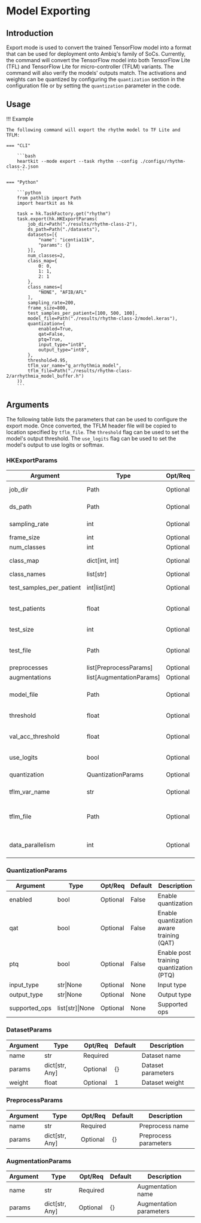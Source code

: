 # Model Exporting

## <span class="sk-h2-span">Introduction </span>

Export mode is used to convert the trained TensorFlow model into a format that can be used for deployment onto Ambiq's family of SoCs. Currently, the command will convert the TensorFlow model into both TensorFlow Lite (TFL) and TensorFlow Lite for micro-controller (TFLM) variants. The command will also verify the models' outputs match. The activations and weights can be quantized by configuring the `quantization` section in the configuration file or by setting the `quantization` parameter in the code.

## <span class="sk-h2-span">Usage</span>

!!! Example

    The following command will export the rhythm model to TF Lite and TFLM:

    === "CLI"

        ```bash
        heartkit --mode export --task rhythm --config ./configs/rhythm-class-2.json
        ```

    === "Python"

        ```python
        from pathlib import Path
        import heartkit as hk

        task = hk.TaskFactory.get("rhythm")
        task.export(hk.HKExportParams(
            job_dir=Path("./results/rhythm-class-2"),
            ds_path=Path("./datasets"),
            datasets=[{
                "name": "icentia11k",
                "params": {}
            }],
            num_classes=2,
            class_map={
                0: 0,
                1: 1,
                2: 1
            },
            class_names=[
                "NONE", "AFIB/AFL"
            ],
            sampling_rate=200,
            frame_size=800,
            test_samples_per_patient=[100, 500, 100],
            model_file=Path("./results/rhythm-class-2/model.keras"),
            quantization={
                enabled=True,
                qat=False,
                ptq=True,
                input_type="int8",
                output_type="int8",
            },
            threshold=0.95,
            tflm_var_name="g_arrhythmia_model",
            tflm_file=Path("./results/rhythm-class-2/arrhythmia_model_buffer.h")
        ))
        ```


## <span class="sk-h2-span">Arguments </span>

The following table lists the parameters that can be used to configure the export mode. Once converted, the TFLM header file will be copied to location specified by `tflm_file`. The `threshold` flag can be used to set the model's output threshold.  The `use_logits` flag can be used to set the model's output to use logits or softmax.

### HKExportParams

| Argument | Type | Opt/Req | Default | Description |
| --- | --- | --- | --- | --- |
| job_dir | Path | Optional | `tempfile.gettempdir` | Job output directory |
| ds_path | Path | Optional | `Path()` | Dataset directory |
| sampling_rate | int | Optional | 250 | Target sampling rate (Hz) |
| frame_size | int | Optional | 1250 | Frame size |
| num_classes | int | Optional | 3 | # of classes |
| class_map | dict[int, int] | Optional | {1: 1} | Class/label mapping |
| class_names | list[str] | Optional | None | Class names |
| test_samples_per_patient | int\|list[int] | Optional | 100 | # test samples per patient |
| test_patients | float | Optional | None | # or proportion of patients for testing |
| test_size | int | Optional | 100000 | # samples for testing |
| test_file | Path | Optional | None | Path to load/store pickled test file |
| preprocesses | list[PreprocessParams] | Optional |  | Preprocesses |
| augmentations | list[AugmentationParams] | Optional |  | Augmentations |
| model_file | Path | Optional | None | Path to save model file (.keras) |
| threshold | float | Optional | None | Model output threshold |
| val_acc_threshold | float | Optional | 0.98 | Validation accuracy threshold |
| use_logits | bool | Optional | True | Use logits output or softmax |
| quantization | QuantizationParams | Optional |  | Quantization parameters |
| tflm_var_name | str | Optional | "g_model" | TFLite Micro C variable name |
| tflm_file | Path | Optional | None | Path to copy TFLM header file (e.g. ./model_buffer.h) |
| data_parallelism | int | Optional | os.cpu_count() or 1 | # of data loaders running in parallel |

### QuantizationParams

| Argument | Type | Opt/Req | Default | Description |
| --- | --- | --- | --- | --- |
| enabled | bool | Optional | False | Enable quantization |
| qat | bool | Optional | False | Enable quantization aware training (QAT) |
| ptq | bool | Optional | False | Enable post training quantization (PTQ) |
| input_type | str\|None | Optional | None | Input type |
| output_type | str\|None | Optional | None | Output type |
| supported_ops | list[str]\|None | Optional | None | Supported ops |

### DatasetParams

| Argument | Type | Opt/Req | Default | Description |
| --- | --- | --- | --- | --- |
| name | str | Required |  | Dataset name |
| params | dict[str, Any] | Optional | {} | Dataset parameters |
| weight | float | Optional | 1 | Dataset weight |

### PreprocessParams

| Argument | Type | Opt/Req | Default | Description |
| --- | --- | --- | --- | --- |
| name | str | Required |  | Preprocess name |
| params | dict[str, Any] | Optional | {} | Preprocess parameters |

### AugmentationParams

| Argument | Type | Opt/Req | Default | Description |
| --- | --- | --- | --- | --- |
| name | str | Required |  | Augmentation name |
| params | dict[str, Any] | Optional | {} | Augmentation parameters |
